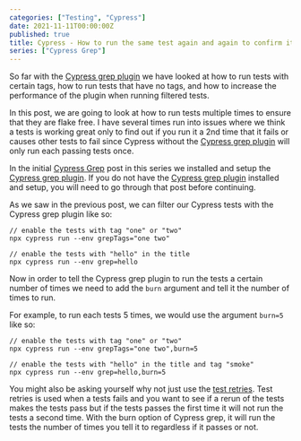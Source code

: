 ```yaml
---
categories: ["Testing", "Cypress"]
date: 2021-11-11T00:00:00Z
published: true
title: Cypress - How to run the same test again and again to confirm it is flake-free
series: ["Cypress Grep"]
---
```


So far with the [Cypress grep plugin](https://github.com/cypress-io/cypress-grep) we have looked at how to run tests with certain tags, how to run tests that have no tags, and how to increase the performance of the plugin when running filtered tests.

In this post, we are going to look at how to run tests multiple times to ensure that they are flake free.  I have several times run into issues where we think a tests is working great only to find out if you run it a 2nd time that it fails or causes other tests to fail since Cypress without the [Cypress grep plugin](https://github.com/cypress-io/cypress-grep) will only run each passing tests once.

<!--more-->

In the initial [Cypress Grep](/cypress-grep) post in this series we installed and setup the [Cypress grep plugin](https://github.com/cypress-io/cypress-grep).  If you do not have the [Cypress grep plugin](https://github.com/cypress-io/cypress-grep) installed and setup, you will need to go through that post before continuing.

As we saw in the previous post, we can filter our Cypress tests with the Cypress grep plugin like so:

```shell
// enable the tests with tag "one" or "two"
npx cypress run --env grepTags="one two"

// enable the tests with "hello" in the title
npx cypress run --env grep=hello
```

Now in order to tell the Cypress grep plugin to run the tests a certain number of times we need to add the `burn` argument and tell it the number of times to run.

For example, to run each tests 5 times, we would use the argument `burn=5` like so:

```shell
// enable the tests with tag "one" or "two"
npx cypress run --env grepTags="one two",burn=5

// enable the tests with "hello" in the title and tag "smoke"
npx cypress run --env grep=hello,burn=5
```

You might also be asking yourself why not just use the [test retries](https://docs.cypress.io/guides/guides/test-retries).  Test retries is used when a tests fails and you want to see if a rerun of  the tests makes the tests pass but if the tests passes the first time it will not run the tests a second time.  With the burn option of Cypress grep, it will run the tests the number of times you tell it to regardless if it passes or not.